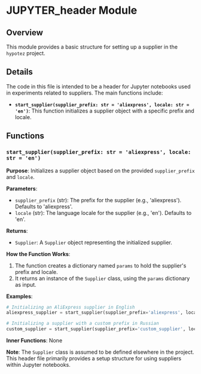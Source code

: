 # JUPYTER_header Module

## Overview

This module provides a basic structure for setting up a supplier in the `hypotez` project. 

## Details

The code in this file is intended to be a header for Jupyter notebooks used in experiments related to suppliers. The main functions include:

- **`start_supplier(supplier_prefix: str = 'aliexpress', locale: str = 'en')`**: This function initializes a supplier object with a specific prefix and locale.

## Functions

### `start_supplier(supplier_prefix: str = 'aliexpress', locale: str = 'en')`

**Purpose**: Initializes a supplier object based on the provided `supplier_prefix` and `locale`.

**Parameters**:

- `supplier_prefix` (str): The prefix for the supplier (e.g., 'aliexpress'). Defaults to 'aliexpress'.
- `locale` (str): The language locale for the supplier (e.g., 'en'). Defaults to 'en'.

**Returns**:

- `Supplier`: A `Supplier` object representing the initialized supplier.

**How the Function Works**:

1. The function creates a dictionary named `params` to hold the supplier's prefix and locale.
2. It returns an instance of the `Supplier` class, using the `params` dictionary as input.

**Examples**:

```python
# Initializing an AliExpress supplier in English
aliexpress_supplier = start_supplier(supplier_prefix='aliexpress', locale='en')

# Initializing a supplier with a custom prefix in Russian
custom_supplier = start_supplier(supplier_prefix='custom_supplier', locale='ru')
```

**Inner Functions**: None

**Note**: The `Supplier` class is assumed to be defined elsewhere in the project. This header file primarily provides a setup structure for using suppliers within Jupyter notebooks.